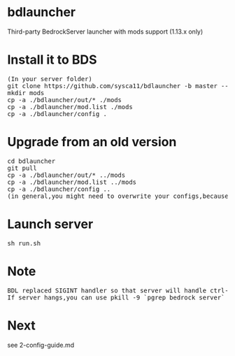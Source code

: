 # bdlauncher
Third-party BedrockServer launcher with mods support (1.13.x only)
# Install it to BDS
<pre>
(In your server folder)
git clone https://github.com/sysca11/bdlauncher -b master --depth=1  
mkdir mods  
cp -a ./bdlauncher/out/* ./mods  
cp -a ./bdlauncher/mod.list ./mods  
cp -a ./bdlauncher/config .  
</pre>
# Upgrade from an old version
<pre>
cd bdlauncher
git pull
cp -a ./bdlauncher/out/* ../mods  
cp -a ./bdlauncher/mod.list ../mods
cp -a ./bdlauncher/config ..  
(in general,you might need to overwrite your configs,because new version uses a new format of config.)
</pre>
# Launch server
<pre>
sh run.sh
</pre>
# Note
<pre>
BDL replaced SIGINT handler so that server will handle ctrl-c safely(use /stop command).  
If server hangs,you can use pkill -9 `pgrep bedrock_server` to kill your server. 
</pre>
# Next
see 2-config-guide.md
